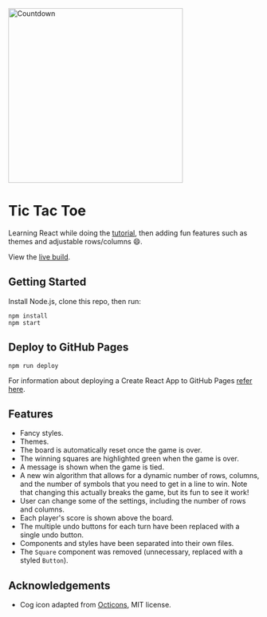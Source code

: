 <div>
  <img alt="Countdown" src="https://crazytim.github.io/tic-tac-toe/img/repo-thumbnail.jpg" width=350px />
  <br>
</div>

# Tic Tac Toe

Learning React while doing the [tutorial](https://reactjs.org/tutorial/tutorial.html), then adding fun features such as themes and adjustable rows/columns :smile:.

View the [live build](https://crazytim.github.io/tic-tac-toe).

## Getting Started

Install Node.js, clone this repo, then run:

```
npm install
npm start
```

## Deploy to GitHub Pages

```
npm run deploy
```

For information about deploying a Create React App to GitHub Pages [refer here](https://create-react-app.dev/docs/deployment/#github-pages).

## Features

- Fancy styles.
- Themes.
- The board is automatically reset once the game is over.
- The winning squares are highlighted green when the game is over.
- A message is shown when the game is tied.
- A new win algorithm that allows for a dynamic number of rows, columns, and the number of symbols that you need to get in a line to win. Note that changing this actually breaks the game, but its fun to see it work!
- User can change some of the settings, including the number of rows and columns.
- Each player's score is shown above the board.
- The multiple undo buttons for each turn have been replaced with a single undo button.
- Components and styles have been separated into their own files.
- The `Square` component was removed (unnecessary, replaced with a styled `Button`).

## Acknowledgements
- Cog icon adapted from [Octicons](https://github.com/primer/octicons), MIT license.
